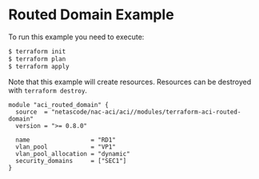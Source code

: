 <!-- BEGIN_TF_DOCS -->
# Routed Domain Example

To run this example you need to execute:

```bash
$ terraform init
$ terraform plan
$ terraform apply
```

Note that this example will create resources. Resources can be destroyed with `terraform destroy`.

```hcl
module "aci_routed_domain" {
  source  = "netascode/nac-aci/aci//modules/terraform-aci-routed-domain"
  version = ">= 0.8.0"

  name                 = "RD1"
  vlan_pool            = "VP1"
  vlan_pool_allocation = "dynamic"
  security_domains     = ["SEC1"]
}
```
<!-- END_TF_DOCS -->